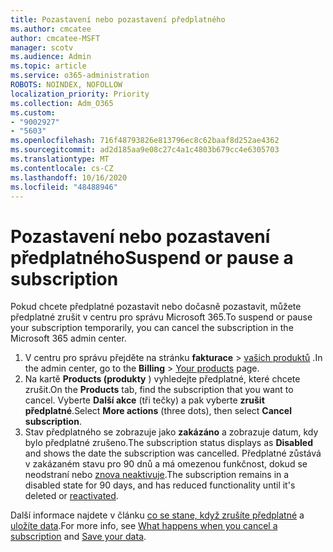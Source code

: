 ```yaml
---
title: Pozastavení nebo pozastavení předplatného
ms.author: cmcatee
author: cmcatee-MSFT
manager: scotv
ms.audience: Admin
ms.topic: article
ms.service: o365-administration
ROBOTS: NOINDEX, NOFOLLOW
localization_priority: Priority
ms.collection: Adm_O365
ms.custom:
- "9002927"
- "5603"
ms.openlocfilehash: 716f48793826e813796ec8c62baaf8d252ae4362
ms.sourcegitcommit: ad2d185aa9e08c27c4a1c4803b679cc4e6305703
ms.translationtype: MT
ms.contentlocale: cs-CZ
ms.lasthandoff: 10/16/2020
ms.locfileid: "48488946"
---
```

# <a name="suspend-or-pause-a-subscription"></a><span data-ttu-id="d1d9a-102">Pozastavení nebo pozastavení předplatného</span><span class="sxs-lookup"><span data-stu-id="d1d9a-102">Suspend or pause a subscription</span></span>

<span data-ttu-id="d1d9a-103">Pokud chcete předplatné pozastavit nebo dočasně pozastavit, můžete předplatné zrušit v centru pro správu Microsoft 365.</span><span class="sxs-lookup"><span data-stu-id="d1d9a-103">To suspend or pause your subscription temporarily, you can cancel the subscription in the Microsoft 365 admin center.</span></span>

1. <span data-ttu-id="d1d9a-104">V centru pro správu přejděte na stránku **fakturace**  >  [vašich produktů](https://go.microsoft.com/fwlink/p/?linkid=842054) .</span><span class="sxs-lookup"><span data-stu-id="d1d9a-104">In the admin center, go to the **Billing** > [Your products](https://go.microsoft.com/fwlink/p/?linkid=842054) page.</span></span>
2. <span data-ttu-id="d1d9a-105">Na kartě **Products (produkty** ) vyhledejte předplatné, které chcete zrušit.</span><span class="sxs-lookup"><span data-stu-id="d1d9a-105">On the **Products** tab, find the subscription that you want to cancel.</span></span> <span data-ttu-id="d1d9a-106">Vyberte **Další akce** (tři tečky) a pak vyberte **zrušit předplatné**.</span><span class="sxs-lookup"><span data-stu-id="d1d9a-106">Select **More actions** (three dots), then select **Cancel subscription**.</span></span>
3. <span data-ttu-id="d1d9a-107">Stav předplatného se zobrazuje jako **zakázáno** a zobrazuje datum, kdy bylo předplatné zrušeno.</span><span class="sxs-lookup"><span data-stu-id="d1d9a-107">The subscription status displays as **Disabled** and shows the date the subscription was cancelled.</span></span> <span data-ttu-id="d1d9a-108">Předplatné zůstává v zakázaném stavu pro 90 dnů a má omezenou funkčnost, dokud se neodstraní nebo [znova neaktivuje](https://docs.microsoft.com/microsoft-365/commerce/subscriptions/reactivate-your-subscription).</span><span class="sxs-lookup"><span data-stu-id="d1d9a-108">The subscription remains in a disabled state for 90 days, and has reduced functionality until it's deleted or [reactivated](https://docs.microsoft.com/microsoft-365/commerce/subscriptions/reactivate-your-subscription).</span></span>

<span data-ttu-id="d1d9a-109">Další informace najdete v článku [co se stane, když zrušíte předplatné](https://docs.microsoft.com/microsoft-365/commerce/subscriptions/cancel-your-subscription#what-happens-when-you-cancel-a-subscription) a [uložíte data](https://docs.microsoft.com/microsoft-365/commerce/subscriptions/cancel-your-subscription#save-your-data).</span><span class="sxs-lookup"><span data-stu-id="d1d9a-109">For more info, see [What happens when you cancel a subscription](https://docs.microsoft.com/microsoft-365/commerce/subscriptions/cancel-your-subscription#what-happens-when-you-cancel-a-subscription) and [Save your data](https://docs.microsoft.com/microsoft-365/commerce/subscriptions/cancel-your-subscription#save-your-data).</span></span>
